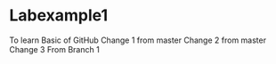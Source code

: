 # Labexample1
To learn Basic of GitHub
Change 1 from master
Change 2 from master
Change 3 From Branch 1
